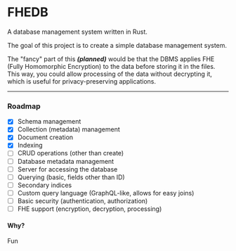 # FHEDB

A database management system written in Rust.

The goal of this project is to create a simple database management system.

The "fancy" part of this **_(planned)_** would be that the DBMS applies FHE (Fully Homomorphic Encryption) to the data before storing it in the files. This way, you could allow processing of the data without decrypting it, which is useful for privacy-preserving applications.

---

### Roadmap

- [x] Schema management
- [x] Collection (metadata) management
- [x] Document creation
- [x] Indexing
- [ ] CRUD operations (other than create)
- [ ] Database metadata management
- [ ] Server for accessing the database
- [ ] Querying (basic, fields other than ID)
- [ ] Secondary indices
- [ ] Custom query language (GraphQL-like, allows for easy joins)
- [ ] Basic security (authentication, authorization)
- [ ] FHE support (encryption, decryption, processing)

#### Why?

Fun
